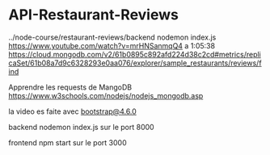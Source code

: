 # API-Restaurant-Reviews

../node-course/restaurant-reviews/backend nodemon index.js
https://www.youtube.com/watch?v=mrHNSanmqQ4 a 1:05:38
https://cloud.mongodb.com/v2/61b0895c892afd224d38c2cd#metrics/replicaSet/61b08a7d9c6328293e0aa076/explorer/sample_restaurants/reviews/find

Apprendre les requests de MangoDB
https://www.w3schools.com/nodejs/nodejs_mongodb.asp

la video es faite avec bootstrap@4.6.0

backend nodemon index.js
sur le port 8000

frontend npm start
sur le port 3000
